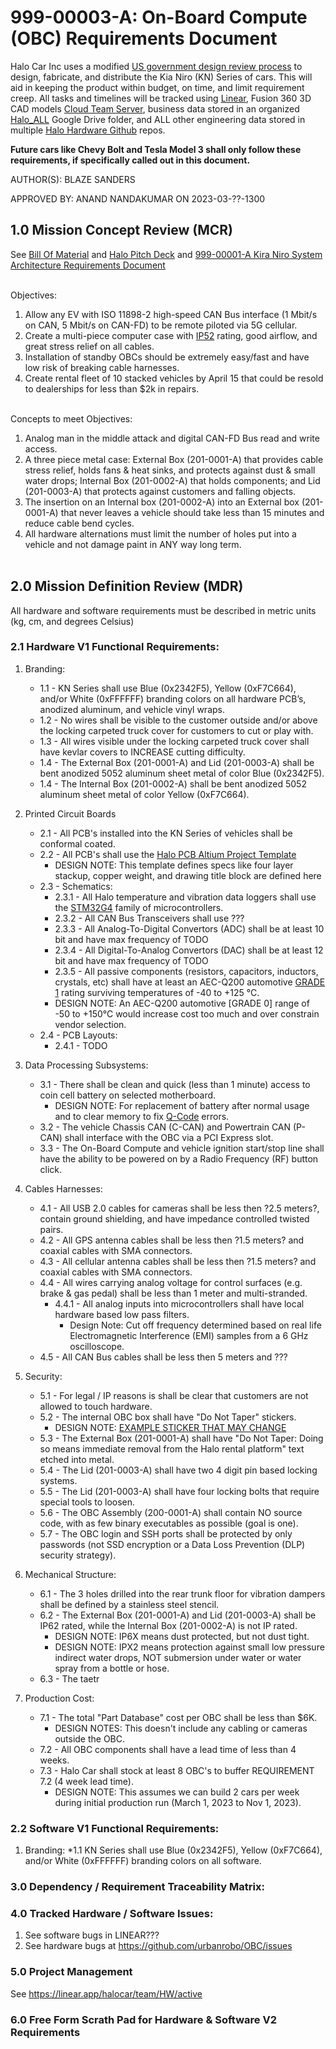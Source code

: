 # 999-00003-A: On-Board Compute (OBC) Requirements Document

Halo Car Inc uses a modified [US government design review process](https://en.wikipedia.org/wiki/Design_review_(U.S._government)) to design, fabricate, and distribute the  Kia Niro (KN) Series of cars.  This will aid in keeping the product within budget, on time, and limit requirement creep. All tasks and timelines will be tracked using [Linear](https://linear.app/halocar), Fusion 360 3D CAD models [Cloud Team Server](https://halo5.autodesk360.com/g/all_projects/active), business data stored in an organized [Halo_ALL](https://drive.google.com/drive/u/0/folders/0AKq4yLznZ1RzUk9PVA) Google Drive folder, and ALL other engineering data stored in multiple [Halo Hardware Github](https://github.com/orgs/urbanrobo/teams/hardware/repositories) repos.

**Future cars like Chevy Bolt and Tesla Model 3 shall only follow these requirements, if specifically called out in this document.**

AUTHOR(S): BLAZE SANDERS

APPROVED BY: ANAND NANDAKUMAR ON 2023-03-??-1300


## 1.0 Mission Concept Review (MCR)
See [Bill Of Material]() and [Halo Pitch Deck](?TODO?) and [999-00001-A Kira Niro System Architecture Requirements Document](https://docs.google.com/document/d/1RNme7q0ufrCDHNyr7VOxuHKhVUad4LDPr4K3CM-rN78/edit) 

<br> Objectives:
1. Allow any EV with ISO 11898-2 high-speed CAN Bus interface (1 Mbit/s on CAN, 5 Mbit/s on CAN-FD) to be remote piloted via 5G cellular.
2. Create a multi-piece computer case with [IP52](https://reactual.com/portable-electronics/understanding-ip-code.html) rating, good airflow, and great stress relief on all cables.
3. Installation of standby OBCs should be extremely easy/fast and have low risk of breaking cable harnesses. 
4. Create rental fleet of 10 stacked vehicles by April 15 that could be resold to dealerships for less than $2k in repairs.                                                

<br> Concepts to meet Objectives:
1. Analog man in the middle attack and digital CAN-FD Bus read and write access.
2. A three piece metal case: External Box (201-0001-A) that provides cable stress relief, holds fans & heat sinks, and protects against dust & small water drops; Internal Box (201-0002-A) that holds components; and Lid (201-0003-A) that protects against customers and falling objects.
3. The insertion on an Internal box (201-0002-A) into an External box (201-0001-A) that never leaves a vehicle should take less than 15 minutes and reduce cable bend cycles.
4. All hardware alternations must limit the number of holes put into a vehicle and not damage paint in ANY way long term. <br> <br>

## 2.0 Mission Definition Review (MDR)
All hardware and software requirements must be described in metric units (kg, cm, and degrees Celsius)

### 2.1 Hardware V1 Functional Requirements:
1. Branding:
   * 1.1 - KN Series shall use Blue (0x2342F5), Yellow (0xF7C664), and/or White (0xFFFFFF) branding colors on all hardware PCB’s, anodized aluminum, and vehicle vinyl wraps.
   * 1.2 - No wires shall be visible to the customer outside and/or above the locking carpeted truck cover for customers to cut or play with.
   * 1.3 - All wires visible under the locking carpeted truck cover shall have kevlar covers to INCREASE cutting difficulty.
   * 1.4 - The External Box (201-0001-A) and Lid (201-0003-A) shall be bent anodized 5052 aluminum sheet metal of color Blue (0x2342F5).
   * 1.4 - The Internal Box (201-0002-A) shall be bent anodized 5052 aluminum sheet metal of color Yellow (0xF7C664).     
   
2. Printed Circuit Boards
   * 2.1 - All PCB's installed into the KN Series of vehicles shall be conformal coated. 
   * 2.2 - All PCB's shall use the [Halo PCB Altium Project Template](https://github.com/jose-halocar/ee_altium_template/blob/master/HaloCar_Project_Rename_This_File.PrjPcb)
     * DESIGN NOTE: This template defines specs like four layer stackup, copper weight, and drawing title block are defined here
   * 2.3 - Schematics:
     * 2.3.1 - All Halo temperature and vibration data loggers shall use the [STM32G4](https://www.st.com/en/microcontrollers-microprocessors/stm32g4-series.html) family of microcontrollers.
     * 2.3.2 - All CAN Bus Transceivers shall use ???
     * 2.3.3 - All Analog-To-Digital Convertors (ADC) shall be at least 10 bit and have max frequency of TODO
     * 2.3.4 - All Digital-To-Analog Convertors (DAC) shall be at least 12 bit and have max frequency of TODO
     * 2.3.5 - All passive components (resistors, capacitors, inductors, crystals, etc) shall have at least an AEC-Q200 automotive [GRADE 1](https://www.golledge.com/news/the-aec-q200-standard-what-does-it-really-mean/#:~:text=The%20AEC%2DQ200%20qualification%20is,tests%20contained%20within%20the%20standard.) rating surviving temperatures of -40 to +125 °C.
      * DESIGN NOTE: An AEC-Q200 automotive [GRADE 0] range of -50 to +150°C would increase cost too much and over constrain vendor selection. 
   * 2.4 - PCB Layouts:
     * 2.4.1 - TODO

3. Data Processing Subsystems:
   * 3.1 - There shall be clean and quick (less than 1 minute) access to coin cell battery on selected motherboard.
     * DESIGN NOTE: For replacement of battery after normal usage and to clear memory to fix [Q-Code](https://www.asus.com/support/FAQ/1043948/) errors.
   * 3.2 - The vehicle Chassis CAN (C-CAN) and Powertrain CAN (P-CAN) shall interface with the OBC via a PCI Express slot.
   * 3.3 - The On-Board Compute and vehicle ignition start/stop line shall have the ability to be powered on by a Radio Frequency (RF) button click.

4. Cables Harnesses:
   * 4.1 - All USB 2.0 cables for cameras shall be less then ?2.5 meters?, contain ground shielding, and have impedance controlled twisted pairs. 
   * 4.2 - All GPS antenna cables shall be less then ?1.5 meters? and coaxial cables with SMA connectors.
   * 4.3 - All cellular antenna cables shall be less then ?1.5 meters? and coaxial cables with SMA connectors.
   * 4.4 - All wires carrying analog voltage for control surfaces (e.g. brake & gas pedal) shall be less than 1 meter and multi-stranded.
     * 4.4.1 - All analog inputs into microcontrollers shall have local hardware based low pass filters.
       * Design Note: Cut off frequency determined based on real life Electromagnetic Interference (EMI) samples from a 6 GHz oscilloscope. 
   * 4.5 - All CAN Bus cables shall be less then 5 meters and ??? 

5. Security:
   * 5.1 - For legal / IP reasons is shall be clear that customers are not allowed to touch hardware.
   * 5.2 - The internal OBC box shall have "Do Not Taper" stickers.
     * DESIGN NOTE: [EXAMPLE STICKER THAT MAY CHANGE](https://www.grainger.com/product/38E801?gucid=N:N:PS:Paid:GGL:CSM-2295:4P7A1P:20501231&gclid=Cj0KCQiAutyfBhCMARIsAMgcRJR3yioMc0_DuhTHmW255EtnDVs2-LeNE-f4x5XzFgfv-0M7RsnVqO4aAo7JEALw_wcB&gclsrc=aw.ds)
   * 5.3 - The External Box (201-0001-A) shall have "Do Not Taper: Doing so means immediate removal from the Halo rental platform" text etched into metal.  
   * 5.4 - The Lid (201-0003-A) shall have two 4 digit pin based locking systems.
   * 5.5 - The Lid (201-0003-A) shall have four locking bolts that require special tools to loosen.
   * 5.6 - The OBC Assembly (200-0001-A) shall contain NO source code, with as few binary executables as possible (goal is one).
   * 5.7 - The OBC login and SSH ports shall be protected by only passwords (not SSD encryption or a Data Loss Prevention (DLP) security strategy).    

6. Mechanical Structure:
   * 6.1 - The 3 holes drilled into the rear trunk floor for vibration dampers shall be defined by a stainless steel stencil.
   * 6.2 - The External Box (201-0001-A) and Lid (201-0003-A) shall be IP62 rated, while the Internal Box (201-0002-A) is not IP rated. 
     * DESIGN NOTE: IP6X means dust protected, but not dust tight.
     * DESIGN NOTE: IPX2 means protection against small low pressure indirect water drops, NOT submersion under water or water spray from a bottle or hose.
   * 6.3 - The taetr 

7. Production Cost:
   * 7.1 - The total "Part Database" cost per OBC shall be less than $6K.
     * DESIGN NOTES: This doesn't include any cabling or cameras outside the OBC.
   * 7.2 - All OBC components shall have a lead time of less than 4 weeks.  
   * 7.3 - Halo Car shall stock at least 8 OBC's to buffer REQUIREMENT 7.2 (4 week lead time).
     * DESIGN NOTE: This assumes we can build 2 cars per week during initial production run (March 1, 2023 to Nov 1, 2023).


### 2.2 Software V1 Functional Requirements:
1. Branding:
   *1.1 KN Series shall use Blue (0x2342F5), Yellow (0xF7C664), and/or White (0xFFFFFF) branding colors on all software.


### 3.0 Dependency / Requirement Traceability Matrix:


### 4.0 Tracked Hardware / Software Issues:
1. See software bugs in LINEAR???
2. See hardware bugs at https://github.com/urbanrobo/OBC/issues

### 5.0 Project Management
See https://linear.app/halocar/team/HW/active

### 6.0 Free Form Scrath Pad for Hardware & Software V2 Requirements
